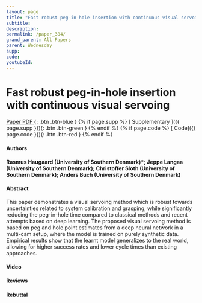 ```yaml
---
layout: page
title: "Fast robust peg-in-hole insertion with continuous visual servoing"
subtitle: 
description:
permalink: /paper_384/
grand_parent: All Papers
parent: Wednesday
supp: 
code: 
youtubeId: 
---
```


# Fast robust peg-in-hole insertion with continuous visual servoing

[<i class="fa fa-file-text-o" aria-hidden="true"></i> Paper PDF ](https://drive.google.com/file/d/1vUtrHNLrQUTDw-DdwH8oLGbpduxrAbai/view){: .btn .btn-blue } {% if page.supp %} [<i class="fa fa-file-text-o" aria-hidden="true"></i> Supplementary ]({{ page.supp }}){: .btn .btn-green } {% endif %} {% if page.code %} [<i class="fa fa-github" aria-hidden="true"></i> Code]({{ page.code }}){: .btn .btn-red }
{% endif %}

#### Authors
**Rasmus Haugaard (University of Southern Denmark)*; Jeppe Langaa (University of Southern Denmark); Christoffer Sloth (University of Southern Denmark); Anders Buch (University of Southern Denmark)**

#### Abstract
This paper demonstrates a visual servoing method which is robust towards uncertainties related to system calibration and grasping, while significantly reducing the peg-in-hole time compared to classical methods and recent attempts based on deep learning. The proposed visual servoing method is based on peg and hole point estimates from a deep neural network in a multi-cam setup, where the model is trained on purely synthetic data. Empirical results show that the learnt model generalizes to the real world, allowing for higher success rates and lower cycle times than existing approaches.

#### Video 

#### Reviews

#### Rebuttal
